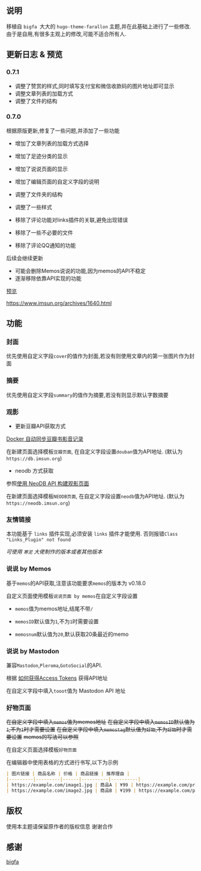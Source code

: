 
## 说明

移植自 `bigfa `大大的 `hugo-theme-farallon` 主题,并在此基础上进行了一些修改.
由于是自用,有很多主观上的修改,可能不适合所有人.


## 更新日志 & 预览

### 0.7.1

- 调整了赞赏的样式,同时填写支付宝和微信收款码的图片地址即可显示
- 调整文章列表的加载方式
- 调整了文件的结构

### 0.7.0

根据原版更新,修复了一些问题,并添加了一些功能

- 增加了文章列表的加载方式选择
- 增加了足迹分类的显示
- 增加了说说页面的显示
- 增加了编辑页面的自定义字段的说明

- 调整了文件夹的结构
- 调整了一些样式

- 移除了评论功能对links插件的关联,避免出现错误
- 移除了一些不必要的文件
- 移除了评论QQ通知的功能


 后续会继续更新


- 可能会删除Memos说说的功能,因为memos的API不稳定
- 逐渐移除依靠API实现的功能



[预览](https://www.imsun.org/)

https://www.imsun.org/archives/1640.html

## 功能

### 封面

优先使用自定义字段`cover`的值作为封面,若没有则使用文章内的第一张图片作为封面

### 摘要

优先使用自定义字段`summary`的值作为摘要,若没有则显示默认字数摘要

### 观影

- 更新豆瓣API获取方式

[Docker 自动同步豆瓣书影音记录](https://fatesinger.com/103483)

在新建页面选择模板`豆瓣页面`, 在自定义字段设置`douban`值为API地址. (默认为`https://db.imsun.org`)

- neodb 方式获取

参照[使用 NeoDB API 构建观影页面](https://www.imsun.org/archives/1688.html)

在新建页面选择模板`NEODB页面`, 在自定义字段设置`neodb`值为API地址. (默认为`https://neodb.imsun.org`)

### 友情链接

本功能基于 `links` 插件实现,必须安装 `links` 插件才能使用.
否则报错`Class "Links_Plugin" not found`

*可使用 `寒泥` 大佬制作的版本或者其他版本*

### 说说 by Memos

基于`memos`的API获取,注意该功能要求`memos`的版本为 v0.18.0

自定义页面使用模板`说说页面 by memos`在自定义字段设置 

- `memos`值为memos地址,结尾不带`/`

- `memosID`默认值为`1`,不为`1`时需要设置

- `memosnum`默认值为`20`,默认获取20条最近的memo

### 说说 by Mastodon

兼容`Mastodon`,`Pleroma`,`GotoSocial`的API.

根据 [如何获得Access Tokens](https://www.imsun.org/archives/1643.html)
获得API地址

在自定义字段中填入`tooot`值为 Mastodon API 地址

### 好物页面

~~在自定义字段中填入`memos`值为memos地址~~
~~在自定义字段中填入`memosID`默认值为`1`,不为`1`时才需要设置~~
~~在自定义字段中填入`memostag`默认值为`好物`,不为`好物`时才需要设置~~
~~memos的写法可以参照~~

在自定义页面选择模板`好物页面`

在编辑器中使用表格的方式进行书写,以下为示例
```markdown
| 图片链接 | 商品名称 | 价格 | 商品链接 | 推荐理由 |
|---------|---------|------|----------|----------|
| https://example.com/image1.jpg | 商品A | ¥99 | https://example.com/product1 | 这是一个很好的产品 |
| https://example.com/image2.jpg | 商品B | ¥199 | https://example.com/product2 | 非常推荐购买 |
```


## 版权

使用本主题请保留原作者的版权信息 谢谢合作

## 感谢

[bigfa](https://github.com/bigfa/hugo-theme-farallon)